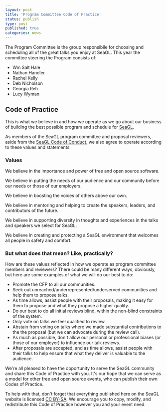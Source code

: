 ```yaml
---
layout: post
title: 'Program Committee Code of Practice'
status: publish
type: post
published: true
categories: news
---
```


The Program Committee is the group responsibile for choosing and scheduling all of the great talks you enjoy at SeaGL. This year the committee steering the Program consists of:

* Wm Salt Hale
* Nathan Handler
* Rachel Kelly
* Deb Nicholson
* Georgia Reh
* Lucy Wyman

## Code of Practice

This is what we believe in and how we operate as we go about our business of building the best possible program and schedule for [SeaGL](https://seagl.org).

As members of the SeaGL program committee and proposal reviewers, aside from the [SeaGL Code of Conduct](https://seagl.org/code_of_conduct.html), we also agree to operate according to these values and statements: 

### Values

We believe in the importance and power of free and open source software.

We believe in putting the needs of our audience and our community before our needs or those of our employers.

We believe in boosting the voices of others above our own.

We believe in mentoring and helping to create the speakers, leaders, and contributors of the future.

We believe in supporting diversity in thoughts and experiences in the talks and speakers we select for SeaGL.

We believe in creating and protecting a SeaGL environment that welcomes all people in safety and comfort.

### But what does that mean? Like, practically?

How are these values reflected in how we operate as program committee members and reviewers? There could be many different ways, obviously, but here are some examples of what we will do our best to do:

* Promote the CFP to all our communities.
* Seek out unreached/underrepresented/underserved communities and help them to propose talks.
* As time allows, assist people with their proposals, making it easy for them to propose and what they propose a higher quality.
* Do our best to do all initial reviews blind, within the non-blind constraints of the system.
* Only vote on talks we feel qualified to review.
* Abstain from voting on talks where we made substantial contributions to the the proposal (but we can advocate during the review call).
* As much as possible, don't allow our personal or professional biases (or those of our employer) to influence our talk reviews.
* After proposals are accepted, and as time allows, assist people with their talks to help ensure that what they deliver is valuable to the audience.

We're all pleased to have the opportunity to serve the SeaGL community and share this Code of Practice with you. It's our hope that we can serve as a model for other free and open source events, who can publish their own Codes of Practice.

To help with that, don't forget that everything published here on the SeaGL website is licensed [CC BY-SA](https://creativecommons.org/licenses/by-sa/4.0/). We encourage you to copy, modify, and redistribute this Code of Practice however you and your event need.
